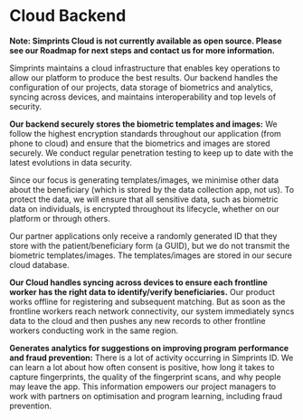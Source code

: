# Cloud Backend

**Note: Simprints Cloud is not currently available as open source. Please see our Roadmap for next steps and contact us for more information.**

Simprints maintains a cloud infrastructure that enables key operations to allow our platform to produce the best results. Our backend handles the configuration of our projects, data storage of biometrics and analytics, syncing across devices, and maintains interoperability and top levels of security.&#x20;

**Our backend securely stores the biometric templates and images:** We follow the highest encryption standards throughout our application (from phone to cloud) and ensure that the biometrics and images are stored securely. We conduct regular penetration testing to keep up to date with the latest evolutions in data security.&#x20;

Since our focus is generating templates/images, we minimise other data about the beneficiary (which is stored by the data collection app, not us). To protect the data, we will ensure that all sensitive data, such as biometric data on individuals, is encrypted throughout its lifecycle, whether on our platform or through others.&#x20;

Our partner applications only receive a randomly generated ID that they store with the patient/beneficiary form (a GUID), but we do not transmit the biometric templates/images. The templates/images are stored in our secure cloud database.

**Our Cloud handles syncing across devices to ensure each frontline worker has the right data to identify/verify beneficiaries.** Our product works offline for registering and subsequent matching. But as soon as the frontline workers reach network connectivity, our system immediately syncs data to the cloud and then pushes any new records to other frontline workers conducting work in the same region.

**Generates analytics for suggestions on improving program performance and fraud prevention:** There is a lot of activity occurring in Simprints ID. We can learn a lot about how often consent is positive, how long it takes to capture fingerprints, the quality of the fingerprint scans, and why people may leave the app. This information empowers our project managers to work with partners on optimisation and program learning, including fraud prevention.
